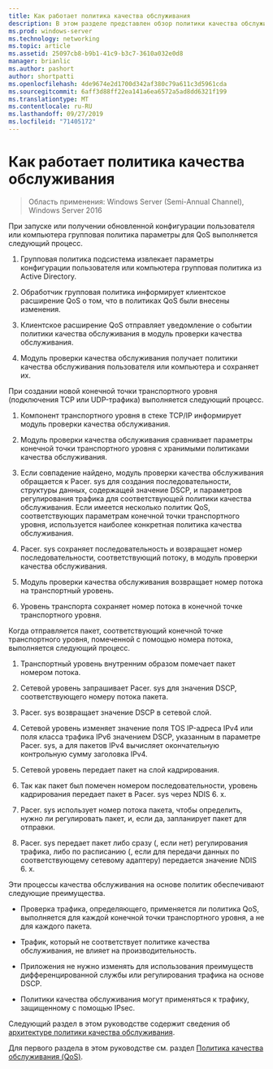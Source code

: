 ```yaml
---
title: Как работает политика качества обслуживания
description: В этом разделе представлен обзор политики качества обслуживания (QoS), которая позволяет использовать групповая политика для определения приоритета пропускной способности сетевого трафика для конкретных приложений и служб в Windows Server 2016.
ms.prod: windows-server
ms.technology: networking
ms.topic: article
ms.assetid: 25097cb8-b9b1-41c9-b3c7-3610a032e0d8
manager: brianlic
ms.author: pashort
author: shortpatti
ms.openlocfilehash: 4de9674e2d1700d342af380c79a611c3d5961cda
ms.sourcegitcommit: 6aff3d88ff22ea141a6ea6572a5ad8dd6321f199
ms.translationtype: MT
ms.contentlocale: ru-RU
ms.lasthandoff: 09/27/2019
ms.locfileid: "71405172"
---
```

# <a name="how-qos-policy-works"></a>Как работает политика качества обслуживания

>Область применения: Windows Server (Semi-Annual Channel), Windows Server 2016

При запуске или получении обновленной конфигурации пользователя или компьютера групповая политика параметры для QoS выполняется следующий процесс.

1. Групповая политика подсистема извлекает параметры конфигурации пользователя или компьютера групповая политика из Active Directory.

2. Обработчик групповая политика информирует клиентское расширение QoS о том, что в политиках QoS были внесены изменения.

3. Клиентское расширение QoS отправляет уведомление о событии политики качества обслуживания в модуль проверки качества обслуживания.

4. Модуль проверки качества обслуживания получает политики качества обслуживания пользователя или компьютера и сохраняет их.

При создании новой конечной точки транспортного уровня \(подключения TCP или UDP-трафика\) выполняется следующий процесс.

1. Компонент транспортного уровня в стеке TCP/IP информирует модуль проверки качества обслуживания.

2. Модуль проверки качества обслуживания сравнивает параметры конечной точки транспортного уровня с хранимыми политиками качества обслуживания.

3. Если совпадение найдено, модуль проверки качества обслуживания обращается к Pacer. sys для создания последовательности, структуры данных, содержащей значение DSCP, и параметров регулирования трафика для соответствующей политики качества обслуживания. Если имеется несколько политик QoS, соответствующих параметрам конечной точки транспортного уровня, используется наиболее конкретная политика качества обслуживания.

4. Pacer. sys сохраняет последовательность и возвращает номер последовательности, соответствующий потоку, в модуль проверки качества обслуживания.

5. Модуль проверки качества обслуживания возвращает номер потока на транспортный уровень.

6. Уровень транспорта сохраняет номер потока в конечной точке транспортного уровня.

Когда отправляется пакет, соответствующий конечной точке транспортного уровня, помеченной с помощью номера потока, выполняется следующий процесс.

1. Транспортный уровень внутренним образом помечает пакет номером потока.

2. Сетевой уровень запрашивает Pacer. sys для значения DSCP, соответствующего номеру потока пакета.

3. Pacer. sys возвращает значение DSCP в сетевой слой.

4. Сетевой уровень изменяет значение поля TOS IP-адреса IPv4 или поля класса трафика IPv6 значением DSCP, указанным в параметре Pacer. sys, а для пакетов IPv4 вычисляет окончательную контрольную сумму заголовка IPv4.

5. Сетевой уровень передает пакет на слой кадрирования.

6. Так как пакет был помечен номером последовательности, уровень кадрирования передает пакет в Pacer. sys через NDIS 6. x.

7. Pacer. sys использует номер потока пакета, чтобы определить, нужно ли регулировать пакет, и, если да, запланирует пакет для отправки.

8. Pacer. sys передает пакет либо сразу \(, если нет\) регулирования трафика, либо по расписанию \(, если для передачи данных по соответствующему сетевому адаптеру\) передается значение NDIS 6. x.

Эти процессы качества обслуживания на основе политик обеспечивают следующие преимущества.

- Проверка трафика, определяющего, применяется ли политика QoS, выполняется для каждой конечной точки транспортного уровня, а не для каждого пакета.

- Трафик, который не соответствует политике качества обслуживания, не влияет на производительность.

- Приложения не нужно изменять для использования преимуществ дифференцированной службы или регулирования трафика на основе DSCP.

- Политики качества обслуживания могут применяться к трафику, защищенному с помощью IPsec.

Следующий раздел в этом руководстве содержит сведения об [архитектуре политики качества обслуживания](qos-policy-architecture.md).

Для первого раздела в этом руководстве см. раздел [Политика качества обслуживания (QoS)](qos-policy-top.md).
